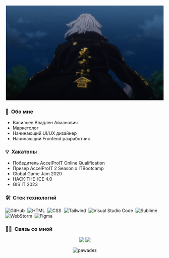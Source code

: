 </p>
<p align="center">
  <img src="tenor.gif" height="300" width="500">
</p>

### 🌱 &nbsp;Обо мне

- Васильев Владлен Айаанович
- Маркетолог
- Начинающий UI/UX дизайнер
- Начинающий Frontend разработчик

### 💡 &nbsp;Хакатоны
- Победитель AccelProIT Online Qualification
- Призер AccelProIT 2 Season x ITBootcamp
- Global Game Jam 2020
- HACK-THE-ICE 4.0
- GIS`IT 2023

### 🛠 &nbsp;Стек технологий
![GitHub](https://img.shields.io/badge/-GitHub-05122A?style=flat&logo=github)&nbsp;
![HTML](https://img.shields.io/badge/-HTML-05122A?style=flat&logo=HTML5)&nbsp;
![CSS](https://img.shields.io/badge/-CSS-05122A?style=flat&logo=CSS3&logoColor=1572B6)&nbsp;
![Tailwind](https://img.shields.io/badge/-Tailwind%20CSS-05122A?style=flat&logo=TailwindCss&logoColor=6E81B6)&nbsp;
![Visual Studio Code](https://img.shields.io/badge/-Visual%20Studio%20Code-05122A?style=flat&logo=visual-studio-code&logoColor=007ACC)&nbsp;
![Sublime](https://img.shields.io/badge/-Sublime%20Text-05122A?style=flat&logo=sublime-text&logoColor=FF9800)&nbsp;
![WebStorm](https://img.shields.io/badge/-WebStorm-05122A?style=flat&logo=webstorm&logoColor=white)&nbsp;
![Figma](https://img.shields.io/badge/-Figma-05122A?style=flat&logo=figma&logoColor=white)&nbsp;

### 🤝🏻 &nbsp;Связь со мной

<p align="center">
<a href="https://vk.com/pawade"><img src="https://img.shields.io/badge/-@vladleach-1877F2?style=flat&logo=vk&logoColor=white"/></a>
<a href="https://mail.google.com/mail/u/0/#inbox?compose=new"><img src="https://img.shields.io/badge/-ckr.naikax@gmail.com-1877F2?style=flat&logo=gmail&logoColor=white"/></a>
</p>

<p align="center"> <img src="https://github-readme-stats.vercel.app/api?username=pawadez&show_icons=true&theme=great-gatsby" alt="pawadez" />

